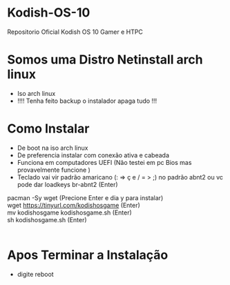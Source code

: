 # Kodish-OS-10
Repositorio Oficial Kodish OS 10 Gamer e HTPC

# Somos uma Distro Netinstall arch linux 

* Iso arch linux
* !!!! Tenha feito backup o instalador apaga tudo !!!

# Como Instalar 

* De boot na iso arch linux
* De preferencia instalar com conexão ativa e cabeada
* Funciona em computadores UEFI (Não testei em pc Bios mas provavelmente funcione )
* Teclado vai vir padrão amaricano (: => ç e / = > ;) no padrão abnt2 ou vc pode dar loadkeys br-abnt2 (Enter)
  

pacman -Sy wget (Precione Enter e dia y para instalar) <br>
wget https://tinyurl.com/kodishosgame (Enter) <br>
mv kodishosgame kodishosgame.sh (Enter) <br>
sh kodishosgame.sh (Enter) <br><br>
# Apos Terminar a Instalação 
* digite reboot
